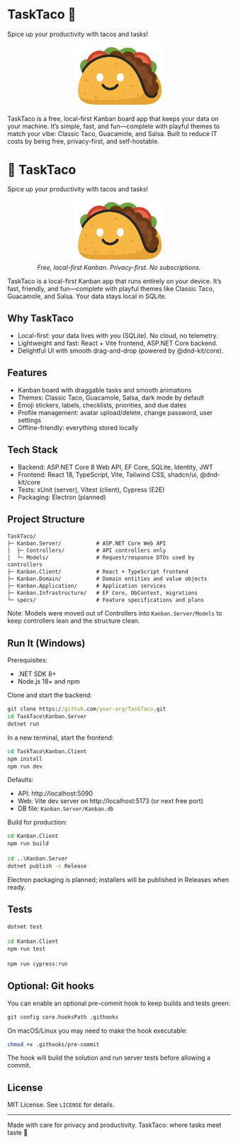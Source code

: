 # TaskTaco 🌮

Spice up your productivity with tacos and tasks!

<p align="center">
  <img src="Kanban.Client/src/components/ui/TaskTaco_logo.png" alt="TaskTaco Logo" width="200" />
</p>

TaskTaco is a free, local-first Kanban board app that keeps your data on your machine. It’s simple, fast, and fun—complete with playful themes to match your vibe: Classic Taco, Guacamole, and Salsa. Built to reduce IT costs by being free, privacy-first, and self-hostable.

# 🌮 TaskTaco

Spice up your productivity with tacos and tasks!

<p align="center">
  <img src="Kanban.Client/src/components/ui/TaskTaco_logo.png" alt="TaskTaco Logo" width="200" />
  <br/>
  <em>Free, local-first Kanban. Privacy-first. No subscriptions.</em>
  </p>

TaskTaco is a local-first Kanban app that runs entirely on your device. It’s fast, friendly, and fun—complete with playful themes like Classic Taco, Guacamole, and Salsa. Your data stays local in SQLite.

## Why TaskTaco

- Local-first: your data lives with you (SQLite). No cloud, no telemetry.
- Lightweight and fast: React + Vite frontend, ASP.NET Core backend.
- Delightful UI with smooth drag-and-drop (powered by @dnd-kit/core).

## Features

- Kanban board with draggable tasks and smooth animations
- Themes: Classic Taco, Guacamole, Salsa, dark mode by default
- Emoji stickers, labels, checklists, priorities, and due dates
- Profile management: avatar upload/delete, change password, user settings
- Offline-friendly: everything stored locally

## Tech Stack

- Backend: ASP.NET Core 8 Web API, EF Core, SQLite, Identity, JWT
- Frontend: React 18, TypeScript, Vite, Tailwind CSS, shadcn/ui, @dnd-kit/core
- Tests: xUnit (server), Vitest (client), Cypress (E2E)
- Packaging: Electron (planned)

## Project Structure

```
TaskTaco/
├─ Kanban.Server/           # ASP.NET Core Web API
│  ├─ Controllers/          # API controllers only
│  └─ Models/               # Request/response DTOs used by controllers
├─ Kanban.Client/           # React + TypeScript frontend
├─ Kanban.Domain/           # Domain entities and value objects
├─ Kanban.Application/      # Application services
├─ Kanban.Infrastructure/   # EF Core, DbContext, migrations
└─ specs/                   # Feature specifications and plans
```

Note: Models were moved out of Controllers into `Kanban.Server/Models` to keep controllers lean and the structure clean.

## Run It (Windows)

Prerequisites:
- .NET SDK 8+
- Node.js 18+ and npm

Clone and start the backend:

```cmd
git clone https://github.com/your-org/TaskTaco.git
cd TaskTaco\Kanban.Server
dotnet run
```

In a new terminal, start the frontend:

```cmd
cd TaskTaco\Kanban.Client
npm install
npm run dev
```

Defaults:
- API: http://localhost:5090
- Web: Vite dev server on http://localhost:5173 (or next free port)
- DB file: `Kanban.Server/Kanban.db`

Build for production:

```cmd
cd Kanban.Client
npm run build

cd ..\Kanban.Server
dotnet publish -c Release
```

Electron packaging is planned; installers will be published in Releases when ready.

## Tests

```cmd
dotnet test

cd Kanban.Client
npm run test

npm run cypress:run
```

## Optional: Git hooks

You can enable an optional pre-commit hook to keep builds and tests green:

```cmd
git config core.hooksPath .githooks
```

On macOS/Linux you may need to make the hook executable:

```bash
chmod +x .githooks/pre-commit
```

The hook will build the solution and run server tests before allowing a commit.

## License

MIT License. See `LICENSE` for details.

---

Made with care for privacy and productivity. TaskTaco: where tasks meet taste 🌮